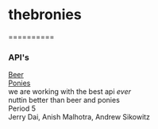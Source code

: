 <h1> thebronies </h1>
==========
<h3> API's </h3>
<a href="www.brewerydb.com/developers/docs"> Beer </a>
<br>
<a href="ponyfac.es/developer#.VGAYYvnF=So"> Ponies </a>
<br>
we are working with the best api <i>ever</i>
<br>
nuttin better than beer and ponies
<br>
Period 5
<br>
Jerry Dai, Anish Malhotra, Andrew Sikowitz